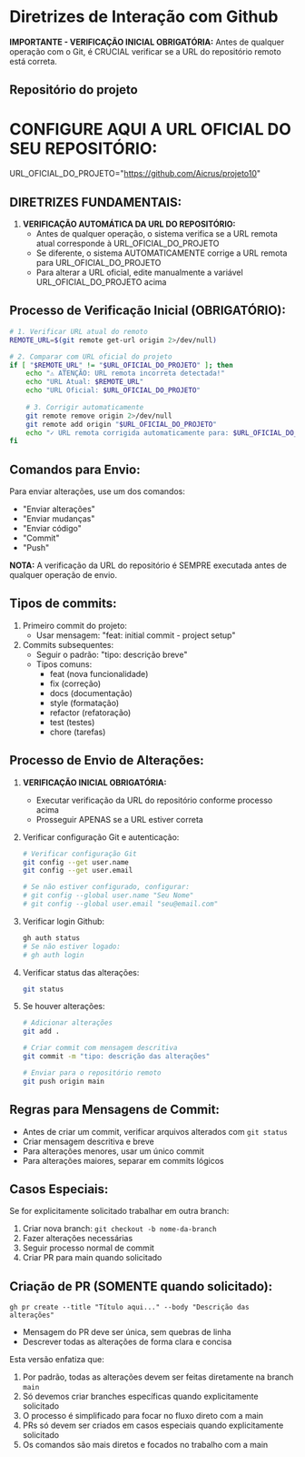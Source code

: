 # Diretrizes de Interação com Github

**IMPORTANTE - VERIFICAÇÃO INICIAL OBRIGATÓRIA:**
Antes de qualquer operação com o Git, é CRUCIAL verificar se a URL do repositório remoto está correta.

## Repositório do projeto
# CONFIGURE AQUI A URL OFICIAL DO SEU REPOSITÓRIO:
URL_OFICIAL_DO_PROJETO="https://github.com/Aicrus/projeto10"

## DIRETRIZES FUNDAMENTAIS:

1. **VERIFICAÇÃO AUTOMÁTICA DA URL DO REPOSITÓRIO:**
   - Antes de qualquer operação, o sistema verifica se a URL remota atual corresponde à URL_OFICIAL_DO_PROJETO
   - Se diferente, o sistema AUTOMATICAMENTE corrige a URL remota para URL_OFICIAL_DO_PROJETO
   - Para alterar a URL oficial, edite manualmente a variável URL_OFICIAL_DO_PROJETO acima

## Processo de Verificação Inicial (OBRIGATÓRIO):

```bash
# 1. Verificar URL atual do remoto
REMOTE_URL=$(git remote get-url origin 2>/dev/null)

# 2. Comparar com URL oficial do projeto
if [ "$REMOTE_URL" != "$URL_OFICIAL_DO_PROJETO" ]; then
    echo "⚠️ ATENÇÃO: URL remota incorreta detectada!"
    echo "URL Atual: $REMOTE_URL"
    echo "URL Oficial: $URL_OFICIAL_DO_PROJETO"
    
    # 3. Corrigir automaticamente
    git remote remove origin 2>/dev/null
    git remote add origin "$URL_OFICIAL_DO_PROJETO"
    echo "✓ URL remota corrigida automaticamente para: $URL_OFICIAL_DO_PROJETO"
fi
```

## Comandos para Envio:

Para enviar alterações, use um dos comandos:
- "Enviar alterações"
- "Enviar mudanças"
- "Enviar código"
- "Commit"
- "Push"

**NOTA:** A verificação da URL do repositório é SEMPRE executada antes de qualquer operação de envio.

## Tipos de commits:

1. Primeiro commit do projeto:
    - Usar mensagem: "feat: initial commit - project setup"
2. Commits subsequentes:
    - Seguir o padrão: "tipo: descrição breve"
    - Tipos comuns:
        - feat (nova funcionalidade)
        - fix (correção)
        - docs (documentação)
        - style (formatação)
        - refactor (refatoração)
        - test (testes)
        - chore (tarefas)

## Processo de Envio de Alterações:

1. **VERIFICAÇÃO INICIAL OBRIGATÓRIA:**
   - Executar verificação da URL do repositório conforme processo acima
   - Prosseguir APENAS se a URL estiver correta

2. Verificar configuração Git e autenticação:
    
    ```bash
    # Verificar configuração Git
    git config --get user.name
    git config --get user.email
    
    # Se não estiver configurado, configurar:
    # git config --global user.name "Seu Nome"
    # git config --global user.email "seu@email.com"
    
    ```
    
3. Verificar login Github:
    
    ```bash
    gh auth status
    # Se não estiver logado:
    # gh auth login
    
    ```
    
4. Verificar status das alterações:
    
    ```bash
    git status
    
    ```
    
5. Se houver alterações:
    
    ```bash
    # Adicionar alterações
    git add .
    
    # Criar commit com mensagem descritiva
    git commit -m "tipo: descrição das alterações"
    
    # Enviar para o repositório remoto
    git push origin main
    
    ```
    

## Regras para Mensagens de Commit:

- Antes de criar um commit, verificar arquivos alterados com `git status`
- Criar mensagem descritiva e breve
- Para alterações menores, usar um único commit
- Para alterações maiores, separar em commits lógicos

## Casos Especiais:

Se for explicitamente solicitado trabalhar em outra branch:

1. Criar nova branch: `git checkout -b nome-da-branch`
2. Fazer alterações necessárias
3. Seguir processo normal de commit
4. Criar PR para main quando solicitado

## Criação de PR (SOMENTE quando solicitado):

`gh pr create --title "Título aqui..." --body "Descrição das alterações"`

- Mensagem do PR deve ser única, sem quebras de linha
- Descrever todas as alterações de forma clara e concisa

Esta versão enfatiza que:
1. Por padrão, todas as alterações devem ser feitas diretamente na branch `main`
2. Só devemos criar branches específicas quando explicitamente solicitado
3. O processo é simplificado para focar no fluxo direto com a main
4. PRs só devem ser criados em casos especiais quando explicitamente solicitado
5. Os comandos são mais diretos e focados no trabalho com a main
